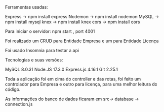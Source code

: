 
  Ferramentas usadas:

  Express -> npm install express
  Nodemon -> npm install nodemon
  MySQL -> npm install mysql
  knex -> npm install knex
  cors -> npm install cors


  Para iniciar o servidor:
  npm start , port 4001

  Foi realizado um CRUD para Entidade Empresa e um para Entidade Licença

  Foi usado Insomnia para testar a api

  Tecnologias e suas versões:

  MySQL 8.0.31
  Node.JS 17.3.0
  Express.js 4.16.1
  Git 2.25.1


Toda a aplicação foi em cima do controller e das rotas, foi feito um controlador para Empresa e outro para licença, para uma melhor leitura do código.

As informações do banco de dados ficaram em src-> database -> connection.js